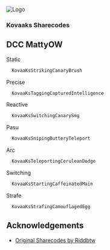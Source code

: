 ![Logo](https://themeta.com/wp-content/uploads/2021/11/kovaaks_logo.png)

### Kovaaks Sharecodes

## DCC MattyOW 

Static

```bash
  KovaaKsStrikingCanaryBrush
```

Precise

```bash
  KovaaKsTaggingCapturedIntelligence
```

Reactive

```bash
  KovaaKsSwitchingCanarySmg
```

Pasu

```bash
  KovaaKsSnipingButteryTeleport
```

Arc

```bash
  KovaaKsTeleportingCeruleanDodge
```
Switching

```bash
  KovaaKsStartingCaffeinatedMain
```

Strafe

```bash
  KovaaKsStrafingCamouflagedEgg
```





















































## Acknowledgements

 - [Original Sharecodes by Riddbtw](https://github.com/officialpure/Resources/blob/main/Sharecodes.md)
